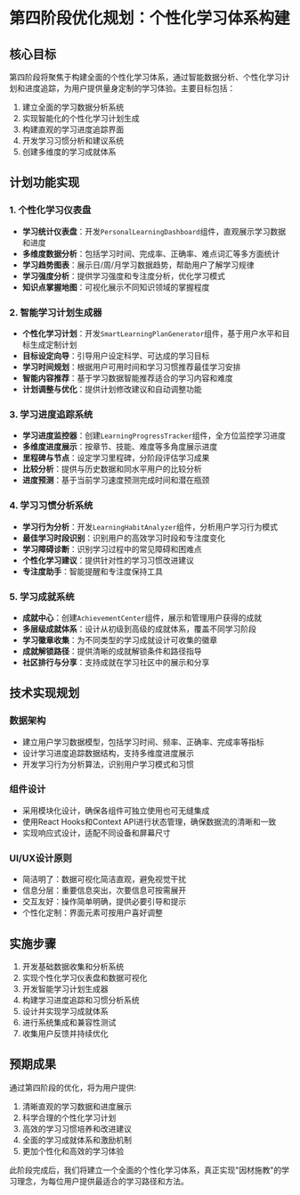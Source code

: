 # 第四阶段优化规划：个性化学习体系构建

## 核心目标

第四阶段将聚焦于构建全面的个性化学习体系，通过智能数据分析、个性化学习计划和进度追踪，为用户提供量身定制的学习体验。主要目标包括：

1. 建立全面的学习数据分析系统
2. 实现智能化的个性化学习计划生成
3. 构建直观的学习进度追踪界面
4. 开发学习习惯分析和建议系统
5. 创建多维度的学习成就体系

## 计划功能实现

### 1. 个性化学习仪表盘

- **学习统计仪表盘**：开发`PersonalLearningDashboard`组件，直观展示学习数据和进度
- **多维度数据分析**：包括学习时间、完成率、正确率、难点词汇等多方面统计
- **学习趋势图表**：展示日/周/月学习数据趋势，帮助用户了解学习规律
- **学习强度分析**：提供学习强度和专注度分析，优化学习模式
- **知识点掌握地图**：可视化展示不同知识领域的掌握程度

### 2. 智能学习计划生成器

- **个性化学习计划**：开发`SmartLearningPlanGenerator`组件，基于用户水平和目标生成定制计划
- **目标设定向导**：引导用户设定科学、可达成的学习目标
- **学习时间规划**：根据用户可用时间和学习习惯推荐最佳学习安排
- **智能内容推荐**：基于学习数据智能推荐适合的学习内容和难度
- **计划调整与优化**：提供计划修改建议和自动调整功能

### 3. 学习进度追踪系统

- **学习进度监控器**：创建`LearningProgressTracker`组件，全方位监控学习进度
- **多维度进度展示**：按章节、技能、难度等多角度展示进度
- **里程碑与节点**：设定学习里程碑，分阶段评估学习成果
- **比较分析**：提供与历史数据和同水平用户的比较分析
- **进度预测**：基于当前学习速度预测完成时间和潜在瓶颈

### 4. 学习习惯分析系统

- **学习行为分析**：开发`LearningHabitAnalyzer`组件，分析用户学习行为模式
- **最佳学习时段识别**：识别用户的高效学习时段和专注度变化
- **学习障碍诊断**：识别学习过程中的常见障碍和困难点
- **个性化学习建议**：提供针对性的学习习惯改进建议
- **专注度助手**：智能提醒和专注度保持工具

### 5. 学习成就系统

- **成就中心**：创建`AchievementCenter`组件，展示和管理用户获得的成就
- **多层级成就体系**：设计从初级到高级的成就体系，覆盖不同学习阶段
- **学习徽章收集**：为不同类型的学习成就设计可收集的徽章
- **成就解锁路径**：提供清晰的成就解锁条件和路径指导
- **社区排行与分享**：支持成就在学习社区中的展示和分享

## 技术实现规划

### 数据架构

- 建立用户学习数据模型，包括学习时间、频率、正确率、完成率等指标
- 设计学习进度追踪数据结构，支持多维度进度展示
- 开发学习行为分析算法，识别用户学习模式和习惯

### 组件设计

- 采用模块化设计，确保各组件可独立使用也可无缝集成
- 使用React Hooks和Context API进行状态管理，确保数据流的清晰和一致
- 实现响应式设计，适配不同设备和屏幕尺寸

### UI/UX设计原则

- 简洁明了：数据可视化简洁直观，避免视觉干扰
- 信息分层：重要信息突出，次要信息可按需展开
- 交互友好：操作简单明确，提供必要引导和提示
- 个性化定制：界面元素可按用户喜好调整

## 实施步骤

1. 开发基础数据收集和分析系统
2. 实现个性化学习仪表盘和数据可视化
3. 开发智能学习计划生成器
4. 构建学习进度追踪和习惯分析系统
5. 设计并实现学习成就体系
6. 进行系统集成和兼容性测试
7. 收集用户反馈并持续优化

## 预期成果

通过第四阶段的优化，将为用户提供:

1. 清晰直观的学习数据和进度展示
2. 科学合理的个性化学习计划
3. 高效的学习习惯培养和改进建议
4. 全面的学习成就体系和激励机制
5. 更加个性化和高效的学习体验

此阶段完成后，我们将建立一个全面的个性化学习体系，真正实现"因材施教"的学习理念，为每位用户提供最适合的学习路径和方法。 
